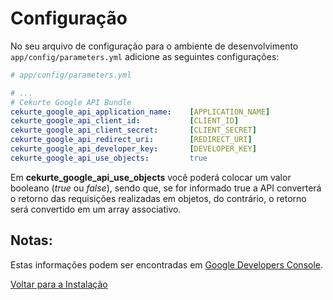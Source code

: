 # Configuração

No seu arquivo de configuração para o ambiente de desenvolvimento `app/config/parameters.yml` adicione as seguintes configurações:

```yml
# app/config/parameters.yml

# ...
# Cekurte Google API Bundle
cekurte_google_api_application_name:    [APPLICATION_NAME]
cekurte_google_api_client_id:           [CLIENT_ID]
cekurte_google_api_client_secret:       [CLIENT_SECRET]
cekurte_google_api_redirect_uri:        [REDIRECT_URI]
cekurte_google_api_developer_key:       [DEVELOPER_KEY]
cekurte_google_api_use_objects:         true
```

Em **cekurte_google_api_use_objects** você poderá colocar um valor booleano (*true* ou *false*), sendo que, se for informado true a API converterá o retorno das requisições realizadas em objetos, do contrário, o retorno será convertido em um array associativo.

## Notas:

Estas informações podem ser encontradas em [Google Developers Console](https://code.google.com/apis/console/).

[Voltar para a Instalação](instalacao.md)